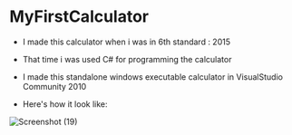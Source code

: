 # MyFirstCalculator
- I made this calculator when i was in 6th standard : 2015
- That time i was used C# for programming the calculator
- I made this standalone windows executable calculator in VisualStudio Community 2010

- Here's how it look like: 


![Screenshot (19)](https://user-images.githubusercontent.com/93869927/230490480-cc223806-4372-4206-a36f-3ddeab4786de.png)
